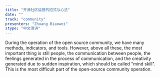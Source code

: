 ```yaml
---
title: "开源社区运营的招式与心法"
date: "" 
track: "community"
presenters: "Zhuang Biaowei"
stype: "中文演讲"
---
```

During the operation of the open source community, we have many methods, indicators, and tools. However, above all these, the most important thing is still people, the communication between people, the feelings generated in the process of communication, and the creativity generated due to sudden inspiration, which should be called "mind skill". This is the most difficult part of the open-source community operation.
